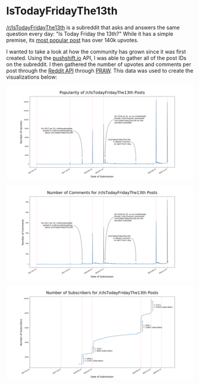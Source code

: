 # IsTodayFridayThe13th

[/r/IsTodayFridayThe13th](reddit.com/r/IsTodayFridayThe13th) is a subreddit that asks and answers the same question every day: "Is Today Friday the 13th?" While it has a simple premise, its [most popular post](https://www.reddit.com/r/IsTodayFridayThe13th/comments/d3ozdj/is_today_friday_the_13th/) has over 140k upvotes.

I wanted to take a look at how the community has grown since it was first created. Using the [pushshift.io](https://pushshift.io/) API, I was able to gather all of the post IDs on the subreddit. I then gathered the number of upvotes and comments per post through the [Reddit API](https://www.reddit.com/wiki/api) through [PRAW](https://praw.readthedocs.io/en/latest/). This data was used to create the visualizations below:

![./IsTodayFridayThe13thUpvotes.png](https://raw.githubusercontent.com/francislin96/IsTodayFridayThe13th/master/IsTodayFridayThe13thUpvotes.png)

![./IsTodayFridayThe13thComments.png](https://raw.githubusercontent.com/francislin96/IsTodayFridayThe13th/master/IsTodayFridayThe13thComments.png)

![./IsTodayFridayThe13thSubscribers.png](https://raw.githubusercontent.com/francislin96/IsTodayFridayThe13th/master/IsTodayFridayThe13thSubscribers.png)